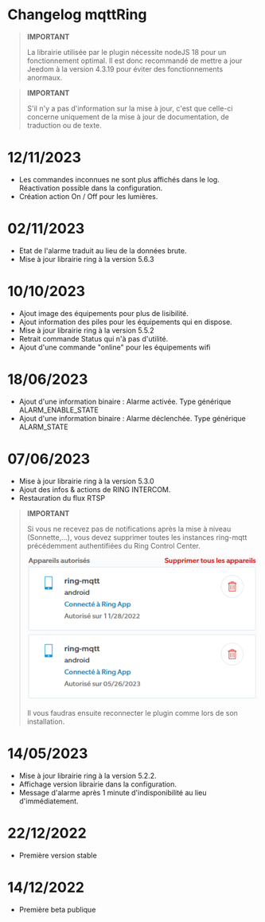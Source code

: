 # Changelog mqttRing

>**IMPORTANT**
>
>La librairie utilisée par le plugin nécessite nodeJS 18 pour un fonctionnement optimal.
>Il est donc recommandé de mettre a jour Jeedom à la version 4.3.19 pour éviter des fonctionnements anormaux.

>**IMPORTANT**
>
>S'il n'y a pas d'information sur la mise à jour, c'est que celle-ci concerne uniquement de la mise à jour de documentation, de traduction ou de texte.

# 12/11/2023
- Les commandes inconnues ne sont plus affichés dans le log. Réactivation possible dans la configuration.
- Création action On / Off pour les lumières.

# 02/11/2023
- Etat de l'alarme traduit au lieu de la données brute.
- Mise à jour librairie ring à la version 5.6.3

# 10/10/2023
- Ajout image des équipements pour plus de lisibilité.
- Ajout information des piles pour les équipements qui en dispose.
- Mise à jour librairie ring à la version 5.5.2
- Retrait commande Status qui n'à pas d'utilité.
- Ajout d'une commande "online" pour les équipements wifi

# 18/06/2023
- Ajout d'une information binaire : Alarme activée. Type générique ALARM_ENABLE_STATE
- Ajout d'une information binaire : Alarme déclenchée. Type générique ALARM_STATE

# 07/06/2023
- Mise à jour librairie ring à la version 5.3.0
- Ajout des infos & actions de RING INTERCOM.
- Restauration du flux RTSP

>**IMPORTANT**
>
>Si vous ne recevez pas de notifications après la mise à niveau (Sonnette,...),
>vous devez supprimer toutes les instances ring-mqtt précédemment authentifiées du Ring Control Center.
>
>![RingControlCenter](../images/retrait_appareils.png)
>
>Il vous faudras ensuite reconnecter le plugin comme lors de son installation.

# 14/05/2023
- Mise à jour librairie ring à la version 5.2.2.
- Affichage version librairie dans la configuration.
- Message d'alarme après 1 minute d'indisponibilité au lieu d'immédiatement.

# 22/12/2022
- Première version stable

# 14/12/2022
- Première beta publique
